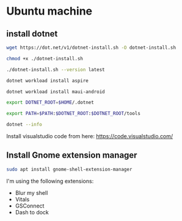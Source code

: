 # Ubuntu machine

## install dotnet

```bash
wget https://dot.net/v1/dotnet-install.sh -O dotnet-install.sh
``` 
```bash
chmod +x ./dotnet-install.sh
``` 
```bash
./dotnet-install.sh --version latest
``` 
```bash
dotnet workload install aspire
``` 
```bash
dotnet workload install maui-android
``` 

```bash
export DOTNET_ROOT=$HOME/.dotnet
```
```bash
export PATH=$PATH:$DOTNET_ROOT:$DOTNET_ROOT/tools
```
```bash
dotnet --info
```

Install visualstudio code from here: https://code.visualstudio.com/

## Install Gnome extension manager

```bash
sudo apt install gnome-shell-extension-manager
```
I'm using the following extensions:
- Blur my shell
- Vitals
- GSConnect
- Dash to dock
